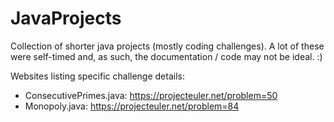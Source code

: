 # JavaProjects

Collection of shorter java projects (mostly coding challenges). A lot of these were self-timed and, as such, the documentation / code may not be ideal. :)

Websites listing specific challenge details:

* ConsecutivePrimes.java: https://projecteuler.net/problem=50
* Monopoly.java: https://projecteuler.net/problem=84


